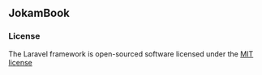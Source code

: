 ## JokamBook

### License

The Laravel framework is open-sourced software licensed under the [MIT license](http://opensource.org/licenses/MIT)
